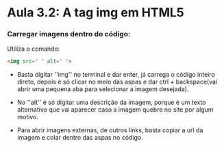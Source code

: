# Aula 3.2: A tag img em HTML5

### Carregar imagens dentro do código:

Utiliza o comando:
~~~html
<img src=" " alt=" "> 
~~~

* Basta digitar ''img'' no terminal e dar enter, já carrega o código inteiro direto, depois é só clicar no meio das aspas e dar ctrl + backspace(vai abrir uma pequena aba para selecionar a imagem desejada).  

* No ''alt'' é só digitar uma descrição da imagem, porque é um texto alternativo que vai aparecer caso a imagem quebre no site por algum motivo. 

* Para abrir imagens externas, de outros links, basta copiar a url da imagem e colar dentro das aspas no código. 

 
